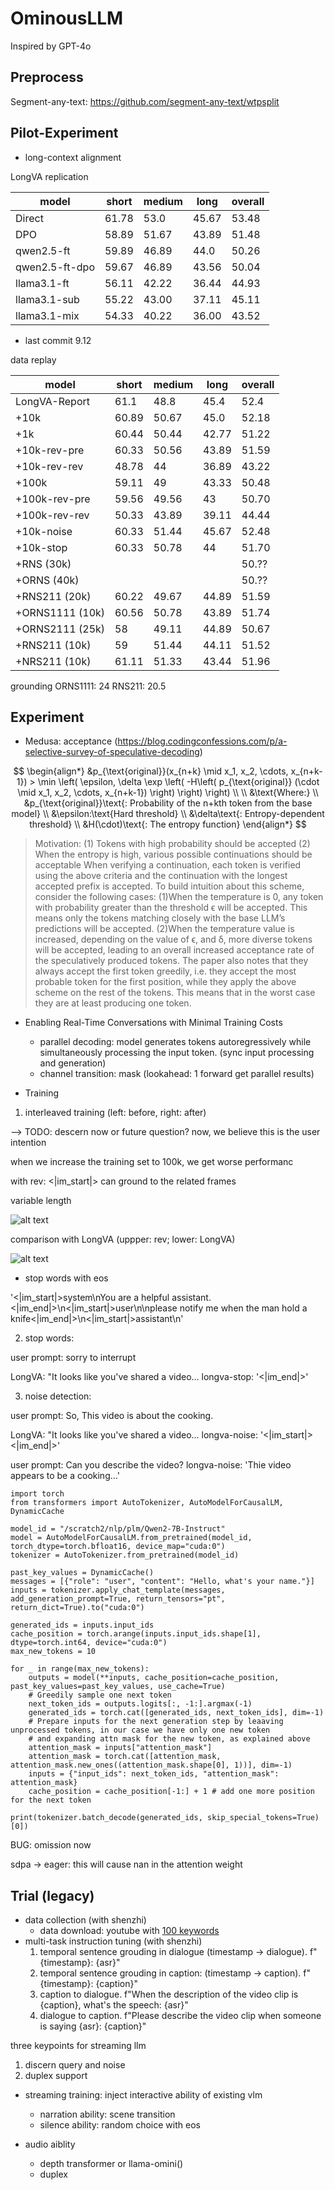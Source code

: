 # OminousLLM

Inspired by GPT-4o

## Preprocess

Segment-any-text: https://github.com/segment-any-text/wtpsplit

## Pilot-Experiment

- long-context alignment

LongVA replication

| model          | short | medium | long  | overall |
| -------------- | ----- | ------ | ----- | ------- |
| Direct         | 61.78 | 53.0   | 45.67 | 53.48   |
| DPO            | 58.89 | 51.67  | 43.89 | 51.48   |
| qwen2.5-ft     | 59.89 | 46.89  | 44.0  | 50.26   |
| qwen2.5-ft-dpo | 59.67 | 46.89  | 43.56 | 50.04   |
| llama3.1-ft    | 56.11 | 42.22  | 36.44 | 44.93   |
| llama3.1-sub    | 55.22 | 43.00  | 37.11 | 45.11   |
| llama3.1-mix    | 54.33 | 40.22  | 36.00 | 43.52   |

- last commit 9.12

data replay

| model         | short | medium | long  | overall  |
| ------------- | ----- | ------ | ----- | -------- |
| LongVA-Report | 61.1  | 48.8   | 45.4  | 52.4     |
| +10k          | 60.89 | 50.67  | 45.0  | 52.18    |
| +1k           | 60.44 | 50.44  | 42.77 | 51.22    |
| +10k-rev-pre  | 60.33 | 50.56  | 43.89 | 51.59    |
| +10k-rev-rev  | 48.78 | 44     | 36.89 | 43.22    |
| +100k         | 59.11 | 49     | 43.33 | 50.48    |
| +100k-rev-pre | 59.56 | 49.56  | 43    | 50.70    |
| +100k-rev-rev | 50.33 | 43.89  | 39.11 | 44.44    |
| +10k-noise    | 60.33 | 51.44  | 45.67 | 52.48    |
| +10k-stop     | 60.33 | 50.78  | 44    | 51.70 |
| +RNS (30k)     |  |  |     | 50.?? |
| +ORNS (40k)    |  |  |     | 50.?? |
| +RNS211 (20k)    | 60.22 | 49.67  |  44.89   | 51.59 |
| +ORNS1111 (10k)    | 60.56 | 50.78  |  43.89   | 51.74 |
| +ORNS2111 (25k)    | 58  | 49.11 | 44.89    | 50.67  |
| +RNS211 (10k)    | 59 | 51.44 | 44.11    |51.52  |
| +NRS211 (10k)    | 61.11 | 51.33 |  43.44   | 51.96 |

grounding
ORNS1111: 24
RNS211: 20.5

## Experiment

- Medusa: acceptance (https://blog.codingconfessions.com/p/a-selective-survey-of-speculative-decoding)

$$
\begin{align*}
&p_{\text{original}}(x_{n+k} \mid x_1, x_2, \cdots, x_{n+k-1}) >
\min \left( \epsilon, \delta \exp \left( -H\left( p_{\text{original}} (\cdot \mid x_1, x_2, \cdots, x_{n+k-1}) \right) \right) \right)
\\
\\
&\text{Where:}
\\
   &p_{\text{original}}\text{: Probability of the n+kth token from the base model}
\\
&\epsilon:\text{Hard threshold}
\\
&\delta\text{: Entropy-dependent threshold}
\\
&H(\cdot)\text{: The entropy function}
\end{align*}
$$

> Motivation:
> (1) Tokens with high probability should be accepted
> (2) When the entropy is high, various possible continuations should be acceptable
> When verifying a continuation, each token is verified using the above criteria and the continuation with the longest accepted prefix is accepted.
> To build intuition about this scheme, consider the following cases:
> (1)When the temperature is 0, any token with probability greater than the threshold ϵ will be accepted. This means only the tokens matching closely with the base LLM’s predictions will be accepted.
> (2)When the temperature value is increased, depending on the value of ϵ, and δ, more diverse tokens will be accepted, leading to an overall increased acceptance rate of the speculatively produced tokens.
> The paper also notes that they always accept the first token greedily, i.e. they accept the most probable token for the first position, while they apply the above scheme on the rest of the tokens. This means that in the worst case they are at least producing one token.

- Enabling Real-Time Conversations with Minimal Training Costs

  - parallel decoding: model generates tokens autoregressively while simultaneously processing the input token. (sync input processing and generation)
  - channel transition: mask (lookahead: 1 forward get parallel results)
- Training

1. interleaved training (left: before, right: after)

--> TODO: descern now or future question? now, we believe this is the user intention

when we increase the training set to 100k, we get worse performanc

with rev: <|im_start|> can ground to the related frames

variable length

![alt text](image-2.png)

comparison with LongVA (uppper: rev; lower: LongVA)

![alt text](image-3.png)

- stop words with eos

'<|im_start|>system\nYou are a helpful assistant.<|im_end|>\n<|im_start|>user\n\nplease notify me when the man hold a knife<|im_end|>\n<|im_start|>assistant\n'

2. stop words:

user prompt: sorry to interrupt

LongVA: "It looks like you've shared a video...
longva-stop: '<|im_end|>'

3. noise detection:

user prompt: So, This video is about the cooking.

LongVA: "It looks like you've shared a video...
longva-noise: '<|im_start|><|im_end|>'

user prompt: Can you describe the video?
longva-noise: 'Thie video appears to be a cooking...'


```
import torch
from transformers import AutoTokenizer, AutoModelForCausalLM, DynamicCache

model_id = "/scratch2/nlp/plm/Qwen2-7B-Instruct"
model = AutoModelForCausalLM.from_pretrained(model_id, torch_dtype=torch.bfloat16, device_map="cuda:0")
tokenizer = AutoTokenizer.from_pretrained(model_id)

past_key_values = DynamicCache()
messages = [{"role": "user", "content": "Hello, what's your name."}]
inputs = tokenizer.apply_chat_template(messages, add_generation_prompt=True, return_tensors="pt", return_dict=True).to("cuda:0")

generated_ids = inputs.input_ids
cache_position = torch.arange(inputs.input_ids.shape[1], dtype=torch.int64, device="cuda:0")
max_new_tokens = 10

for _ in range(max_new_tokens):
    outputs = model(**inputs, cache_position=cache_position, past_key_values=past_key_values, use_cache=True)
    # Greedily sample one next token
    next_token_ids = outputs.logits[:, -1:].argmax(-1)
    generated_ids = torch.cat([generated_ids, next_token_ids], dim=-1)
    # Prepare inputs for the next generation step by leaaving unprocessed tokens, in our case we have only one new token
    # and expanding attn mask for the new token, as explained above
    attention_mask = inputs["attention_mask"]
    attention_mask = torch.cat([attention_mask, attention_mask.new_ones((attention_mask.shape[0], 1))], dim=-1)
    inputs = {"input_ids": next_token_ids, "attention_mask": attention_mask}
    cache_position = cache_position[-1:] + 1 # add one more position for the next token

print(tokenizer.batch_decode(generated_ids, skip_special_tokens=True)[0])
```


BUG: omission now

sdpa -> eager: this will cause nan in the attention weight

## Trial (legacy)

- data collection (with shenzhi)
  - data download: youtube with [100 keywords](preprocess/keywords.md)
- multi-task instruction tuning (with shenzhi)
  1. temporal sentence grouding in dialogue (timestamp -> dialogue). f"{timestamp}: {asr}"
  2. temporal sentence grouding in caption: (timestamp -> caption). f"{timestamp}: {caption}"
  3. caption to dialogue. f"When the description of the video clip is {caption}, what's the speech: {asr}"
  4. dialogue to caption. f"Please describe the video clip when someone is saying {asr}: {caption}"

three keypoints for streaming llm

1. discern query and noise
2. duplex support

- streaming training: inject interactive ability of existing vlm

  - narration ability: scene transition
  - silence ability: random choice with eos
- audio aiblity

  - depth transformer or llama-omini()
  - duplex
